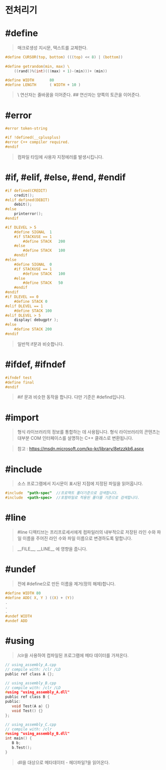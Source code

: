 # 전처리기


# #define
> 매크로생성 지시문, 택스트를 교체한다.
```C
#define CURSOR(top, bottom) (((top) << 8) | (bottom))  
  
#define getrandom(min, max) \  
    ((rand()%(int)(((max) + 1)-(min)))+ (min))  

#define WIDTH       80  
#define LENGTH      ( WIDTH + 10 )  
```

> \ 연산자는 줄바꿈을 이어준다. ## 연산자는 양쪽의 토큰을 이어준다.

# #error 

```C
#error token-string  

#if !defined(__cplusplus)  
#error C++ compiler required.  
#endif  
```
> 컴파일 타임에 사용자 지정에러를 발생시킵니다.

# #if, #elif, #else, #end, #endif

```C
#if defined(CREDIT)  
    credit();  
#elif defined(DEBIT)  
    debit();  
#else  
    printerror();  
#endif

#if DLEVEL > 5  
    #define SIGNAL  1  
    #if STACKUSE == 1  
        #define STACK   200  
    #else  
        #define STACK   100  
    #endif  
#else  
    #define SIGNAL  0  
    #if STACKUSE == 1  
        #define STACK   100  
    #else  
        #define STACK   50  
    #endif  
#endif  
#if DLEVEL == 0  
    #define STACK 0  
#elif DLEVEL == 1  
    #define STACK 100  
#elif DLEVEL > 5  
    display( debugptr );  
#else  
    #define STACK 200  
#endif  
```

> 일반적 if문과 비슷합니다.

# #ifdef, #ifndef

```C
#ifndef test  
#define final  
#endif  
```

> #if 문과 비슷한 동작을 합니다. 다만 기준은 #defind입니다.

# #import

> 형식 라이브러리의 정보를 통합하는 데 사용됩니다. 형식 라이브러리의 콘텐츠는 대부분 COM 인터페이스를 설명하는 C++ 클래스로 변환됩니다.

> 참고 : <https://msdn.microsoft.com/ko-kr/library/8etzzkb6.aspx> 

# #include

> 소스 프로그램에서 지시문이 표시된 지점에 지정된 파일을 읽어옵니다.

```C
#include  "path-spec"  //프로잭트 폴더기준으로 검색합니다.
#include  <path-spec>  //포함파일로 적용된 폴더를 기준으로 검색합니다.
```

# #line

> #line 디렉티브는 프리프로세서에게 컴파일러의 내부적으로 저장된 라인 수와 파일 이름을 주어진 라인 수와 파일 이름으로 변경하도록 말합니다.

> \_\_FILE\_\_, \_\_LINE\_\_ 에 영향을 줍니다. 

# #undef

> 전에 #define으로 만든 이름을 제거(정의 해제)합니다.
```C
#define WIDTH 80  
#define ADD( X, Y ) ((X) + (Y))  
.  
.  
.  
#undef WIDTH  
#undef ADD  
```

# #using

> /clr을 사용하여 컴파일된 프로그램에 메타 데이터를 가져온다.

```C
// using_assembly_A.cpp  
// compile with: /clr /LD  
public ref class A {};  
```

```C
// using_assembly_B.cpp  
// compile with: /clr /LD  
#using "using_assembly_A.dll"  
public ref class B {  
public:  
   void Test(A a) {}  
   void Test() {}  
};  
```

```C
// using_assembly_C.cpp  
// compile with: /clr  
#using "using_assembly_B.dll"  
int main() {  
   B b;  
   b.Test();  
}  

```

> dll을 대상으로 메타데이터 - 헤더파일?을 읽어온다.